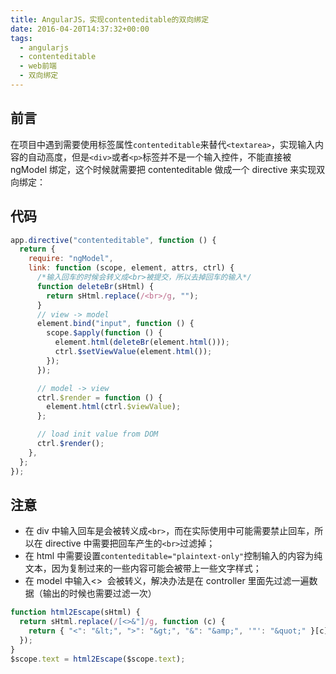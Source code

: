 ```yaml
---
title: AngularJS，实现contenteditable的双向绑定
date: 2016-04-20T14:37:32+00:00
tags:
  - angularjs
  - contenteditable
  - web前端
  - 双向绑定
---
```


## 前言

在项目中遇到需要使用标签属性`contenteditable`来替代`<textarea>`，实现输入内容的自动高度，但是`<div>`或者`<p>`标签并不是一个输入控件，不能直接被 ngModel 绑定，这个时候就需要把 contenteditable 做成一个 directive 来实现双向绑定：

<!--more-->

## 代码

```javascript
app.directive("contenteditable", function () {
  return {
    require: "ngModel",
    link: function (scope, element, attrs, ctrl) {
      /*输入回车的时候会转义成<br>被提交，所以去掉回车的输入*/
      function deleteBr(sHtml) {
        return sHtml.replace(/<br>/g, "");
      }
      // view -> model
      element.bind("input", function () {
        scope.$apply(function () {
          element.html(deleteBr(element.html()));
          ctrl.$setViewValue(element.html());
        });
      });

      // model -> view
      ctrl.$render = function () {
        element.html(ctrl.$viewValue);
      };

      // load init value from DOM
      ctrl.$render();
    },
  };
});
```

## 注意

- 在 div 中输入回车是会被转义成`<br>`，而在实际使用中可能需要禁止回车，所以在 directive 中需要把回车产生的`<br>`过滤掉；
- 在 html 中需要设置`contenteditable="plaintext-only"`控制输入的内容为纯文本，因为复制过来的一些内容可能会被带上一些文字样式；
- 在 model 中输入<>  会被转义，解决办法是在 controller 里面先过滤一遍数据（输出的时候也需要过滤一次）

```javascript
function html2Escape(sHtml) {
  return sHtml.replace(/[<>&"]/g, function (c) {
    return { "<": "&lt;", ">": "&gt;", "&": "&amp;", '"': "&quot;" }[c];
  });
}
$scope.text = html2Escape($scope.text);
```
